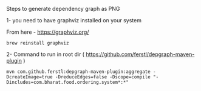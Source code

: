 Steps to generate dependency graph as PNG

1- you need to have graphviz installed on your system

From here - https://graphviz.org/

    brew reinstall graphviz

2- Command to run in root dir ( https://github.com/ferstl/depgraph-maven-plugin ) 

    mvn com.github.ferstl:depgraph-maven-plugin:aggregate -DcreateImage=true -DreduceEdges=false -Dscope=compile "-Dincludes=com.bharat.food.ordering.system*:*"